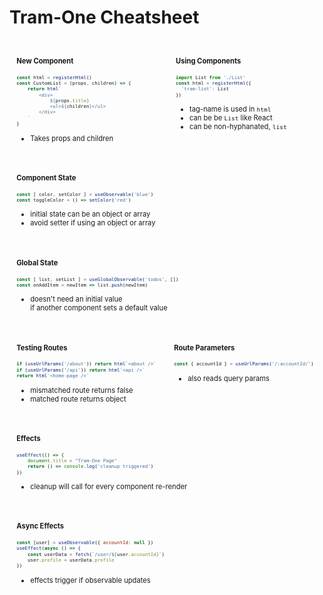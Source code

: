 # Tram-One Cheatsheet

<style>
	pre code {
		font-size: 66.4%;
	}
	ul {
		padding-left: 22px;
	}
	pre {
		overflow-x: hidden;
		margin-bottom: 0px;
	}
	.sheet-block {
		flex-grow: 1;
		margin: 1em;
		font-size: 0.8em;
	}
	.cheat-sheet {
		display: flex;
		flex-wrap: wrap;
		justify-content: space-evenly;
	}
</style>

<div class="cheat-sheet">

<div class="sheet-block">

#### New Component
```javascript
const html = registerHtml()
const CustomList = (props, children) => {
	return html`
		<div>
			${props.title}
			<ul>${children}</ul>
		</div>
	`
}
```
* Takes props and children

</div>

<div class="sheet-block">

#### Using Components
```javascript
import List from './List'
const html = registerHtml({
  'tram-list': List
})
```
* tag-name is used in `html`
* can be be `List` like React
* can be non-hyphanated, `list`

</div>

<div class="sheet-block">

#### Component State
```javascript
const [ color, setColor ] = useObservable('blue')
const toggleColor = () => setColor('red')
```
* initial state can be an object or array
* avoid setter if using an object or array

</div>

<div class="sheet-block">

#### Global State
```javascript
const [ list, setList ] = useGlobalObservable('todos', [])
const onAddItem = newItem => list.push(newItem)
```
* doesn't need an initial value<br/>
if another component sets a default value

</div>

<div class="sheet-block">

#### Testing Routes
```javascript
if (useUrlParams('/about')) return html`<about />`
if (useUrlParams('/api')) return html`<api />`
return html`<home-page />`
```
* mismatched route returns false
* matched route returns object

</div>

<div class="sheet-block">

#### Route Parameters
```javascript
const { accountId } = useUrlParams('/:accountId/')
```
* also reads query params

</div>
<div class="sheet-block">

#### Effects
```javascript
useEffect(() => {
	document.title = "Tram-One Page"
	return () => console.log('cleanup triggered')
})
```
* cleanup will call for every component re-render

</div>

<div class="sheet-block">

#### Async Effects
```javascript
const [user] = useObservable({ accountId: null })
useEffect(async () => {
	const userData = fetch(`/user/${user.accountId}`)
	user.profile = userData.profile
})
```
* effects trigger if observable updates

</div>

</div>
